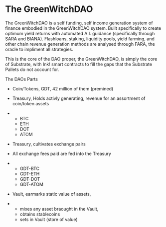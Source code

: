 # The GreenWitchDAO

The GreenWitchDAO is a self funding, self income generation system of finance embodied in the GreenWitchDAO system.  Built specifically to create optimum yield returns with automated A.I. guidance (specifically through SARA and BIANA).  Flashloans, staking, liquidity pools, yield farming, and other chain revenue generation methods are analysed through FARA, the oracle to impliment all strategies.

This is the core of the DAO proper, the GreenWitchDAO, is simply the core of Substrate, with Ink! smart contracts to fill the gaps that the Substrate Pallets do not account for.

The DAOs Parts
- Coin/Tokens, GDT, 42 million of them (premined)
- Treasury, Holds activly generating, revenue for an assortment of coin/token assets
- - BTC
  - ETH
  - DOT
  - ATOM
 
- Treasury, cultivates exchange pairs
- All exchange fees paid are fed into the Treasury
- - GDT-BTC
  - GDT-ETH
  - GDT-DOT
  - GDT-ATOM
 
- Vault, earmarks static value of assets,
- - mixes any asset braought in the Vault,
  - obtains stablecoins
  - sets in Vault (store of value)
 
